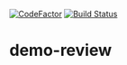 [![CodeFactor](https://www.codefactor.io/repository/github/gauket/demo-review/badge)](https://www.codefactor.io/repository/github/gauket/demo-review)
[![Build Status](https://travis-ci.org/GaukeT/demo-review.svg?branch=master)](https://travis-ci.org/GaukeT/demo-review)

# demo-review

